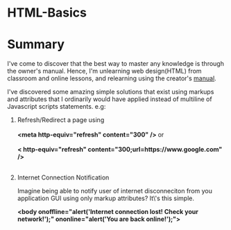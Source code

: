 # HTML-Basics
<h1>Summary</h1>
        <p>I've come to discover that the best way to master any knowledge is through the owner's manual. Hence, I'm unlearning web design(HTML) from classroom and online lessons, and relearning using the creator's <a href="https://developer.mozilla.org/en-US/docs/Web/HTML/Element/body#attr-onbeforeprint">manual</a>.</p>
        <p>I've discovered some amazing simple solutions that exist using markups and attributes that I ordinarily would have applied instead of multiline of Javascript scripts statements. e.g:</p>
        <ol>
            <li>
                <p>Refresh/Redirect a page using <br/> <br/>
                    <strong>
                        &lt;meta http-equiv="refresh" content="300" /&gt;
                    </strong> or <br/> <br/>
                    <strong>
                        &lt; http-equiv="refresh" content="300;url=https://www.google.com" /&gt;
                    </strong>   <br/> <br/> 
                </p>
            </li>
            <li>
                <p>Internet Connection Notification</p>
                <p>Imagine being able to notify user of internet disconneciton from you application GUI using only markup attributes? It\'s this simple.</p>
                <strong>
                    &lt;body onoffline="alert('Internet connection lost! Check your network!');" ononline="alert('You are back online!');"&gt;               
                </strong> 
            </li>
        </ol>